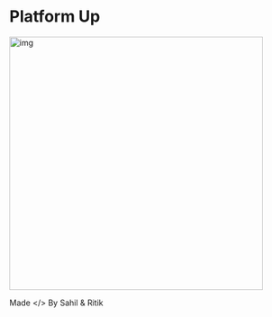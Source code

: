 # Platform Up

<img src="https://github.com/sahilgoyals1999/On-Platform/blob/master/on-platform.png" width="450" title="img">

Made </> By Sahil & Ritik
